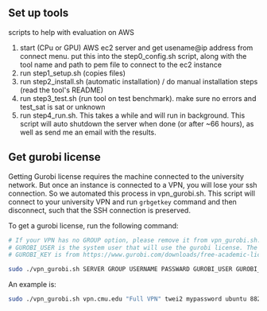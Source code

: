 ## Set up tools

scripts to help with evaluation on AWS

1. start (CPu or GPU) AWS ec2 server and get usename@ip address from connect menu. put this into the step0_config.sh script, along with the tool name and path to pem file to connect to the ec2 instance
2. run step1_setup.sh (copies files)
3. run step2_install.sh (automatic installation) / do manual installation steps (read the tool's README)
4. run step3_test.sh (run tool on test benchmark). make sure no errors and test_sat is sat or unknown
5. run step4_run.sh. This takes a while and will run in background. This script will auto shutdown the server when done (or after ~66 hours), as well as send me an email with the results.

## Get gurobi license

Getting Gurobi license requires the machine connected to the university network. But once an instance is connected to a VPN, you will lose your ssh connection. So we automated this process in vpn_gurobi.sh. This script will connect to your university VPN and run `grbgetkey` command and then disconnect, such that the SSH connection is preserved.

To get a gurobi license, run the following command:
```bash
# If your VPN has no GROUP option, please remove it from vpn_gurobi.sh. 
# GUROBI_USER is the system user that will use the gurobi license. The license is only valid for one user. For a AWS ubuntu instance, this is usually "ubuntu". 
# GUROBI_KEY is from https://www.gurobi.com/downloads/free-academic-license/. It looks like: XXXXXXXX-XXXX-XXXX-XXXX-XXXXXXXXXXXX. The key expires soon, please get the key before running the script. You can get unlimited number of keys.

sudo ./vpn_gurobi.sh SERVER GROUP USERNAME PASSWARD GUROBI_USER GUROBI_KEY
```

An example is:
```bash
sudo ./vpn_gurobi.sh vpn.cmu.edu "Full VPN" twei2 mypassword ubuntu 882d4d74-e015-11eb-8ce9-0242acXXXXXX
```
